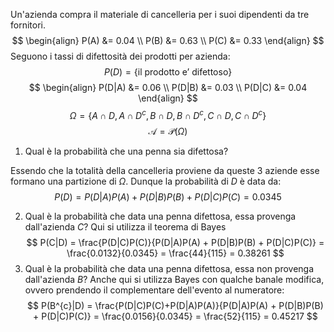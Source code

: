 Un'azienda compra il materiale di cancelleria per i suoi dipendenti da tre fornitori.
$$
\begin{align}
P(A) &= 0.04 \\
P(B) &= 0.63 \\
P(C) &= 0.33
\end{align}
$$
Seguono i tassi di difettosità dei prodotti per azienda:
$$
P(D) = \{ \text{il prodotto e' difettoso} \}
$$
$$
\begin{align}
P(D|A) &= 0.06 \\
P(D|B) &= 0.03 \\
P(D|C) &= 0.04
\end{align}
$$
$$
\Omega = \{ A \cap D, A \cap D^{c}, B \cap D, B \cap D^{c}, C \cap D, C \cap D^{c} \}
$$
$$
\mathcal{A} = \mathcal{P}(\Omega)
$$
1) Qual è la probabilità che una penna sia difettosa?

Essendo che la totalità della cancelleria proviene da queste 3 aziende esse formano una partizione di $\Omega$.
Dunque la probabilità di $D$ è data da:
$$
P(D) = P(D|A)P(A) + P(D|B)P(B) + P(D|C)P(C) = 0.0345
$$

2) Qual è la probabilità che data una penna difettosa, essa provenga dall'azienda $C$?
Qui si utilizza il teorema di Bayes
$$
P(C|D) = \frac{P(D|C)P(C)}{P(D|A)P(A) + P(D|B)P(B) + P(D|C)P(C)} = \frac{0.0132}{0.0345} = \frac{44}{115} = 0.38261
$$
3) Qual è la probabilità che data una penna difettosa, essa non provenga dall'azienda $B$?
Anche qui si utilizza Bayes con qualche banale modifica, ovvero prendendo il complementare dell'evento al numeratore:
$$
P(B^{c}|D) = \frac{P(D|C)P(C)+P(D|A)P(A)}{P(D|A)P(A) + P(D|B)P(B) + P(D|C)P(C)} = \frac{0.0156}{0.0345} = \frac{52}{115} = 0.45217
$$

